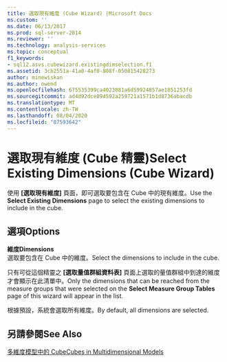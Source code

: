 ```yaml
---
title: 選取現有維度 (Cube Wizard) |Microsoft Docs
ms.custom: ''
ms.date: 06/13/2017
ms.prod: sql-server-2014
ms.reviewer: ''
ms.technology: analysis-services
ms.topic: conceptual
f1_keywords:
- sql12.asvs.cubewizard.existingdimselection.f1
ms.assetid: 3cb2551a-41a0-4af0-808f-050815428273
author: minewiskan
ms.author: owend
ms.openlocfilehash: 675535399ca4023081a6d59924857ae1851253fd
ms.sourcegitcommit: ad4d92dce894592a259721a1571b1d8736abacdb
ms.translationtype: MT
ms.contentlocale: zh-TW
ms.lasthandoff: 08/04/2020
ms.locfileid: "87593642"
---
```

# <a name="select-existing-dimensions-cube-wizard"></a><span data-ttu-id="e7406-102">選取現有維度 (Cube 精靈)</span><span class="sxs-lookup"><span data-stu-id="e7406-102">Select Existing Dimensions (Cube Wizard)</span></span>
  <span data-ttu-id="e7406-103">使用 **[選取現有維度]** 頁面，即可選取要包含在 Cube 中的現有維度。</span><span class="sxs-lookup"><span data-stu-id="e7406-103">Use the **Select Existing Dimensions** page to select the existing dimensions to include in the cube.</span></span>  
  
## <a name="options"></a><span data-ttu-id="e7406-104">選項</span><span class="sxs-lookup"><span data-stu-id="e7406-104">Options</span></span>  
 <span data-ttu-id="e7406-105">**維度**</span><span class="sxs-lookup"><span data-stu-id="e7406-105">**Dimensions**</span></span>  
 <span data-ttu-id="e7406-106">選取要包含在 Cube 中的維度。</span><span class="sxs-lookup"><span data-stu-id="e7406-106">Select the dimensions to include in the cube.</span></span>  
  
 <span data-ttu-id="e7406-107">只有可從這個精靈之 **[選取量值群組資料表]** 頁面上選取的量值群組中到達的維度才會顯示在此清單中。</span><span class="sxs-lookup"><span data-stu-id="e7406-107">Only the dimensions that can be reached from the measure groups that were selected on the **Select Measure Group Tables** page of this wizard will appear in the list.</span></span>  
  
 <span data-ttu-id="e7406-108">根據預設，系統會選取所有維度。</span><span class="sxs-lookup"><span data-stu-id="e7406-108">By default, all dimensions are selected.</span></span>  
  
## <a name="see-also"></a><span data-ttu-id="e7406-109">另請參閱</span><span class="sxs-lookup"><span data-stu-id="e7406-109">See Also</span></span>  
 [<span data-ttu-id="e7406-110">多維度模型中的 Cube</span><span class="sxs-lookup"><span data-stu-id="e7406-110">Cubes in Multidimensional Models</span></span>](multidimensional-models/cubes-in-multidimensional-models.md)  
  
  

